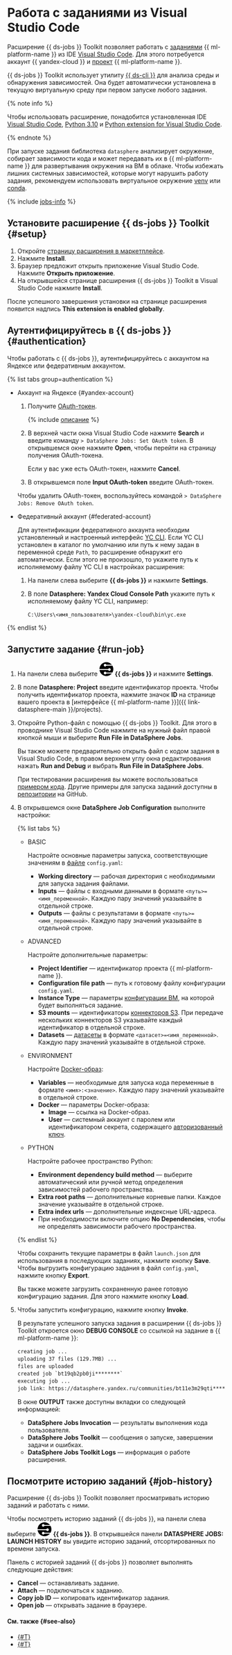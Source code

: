 # Работа с заданиями из Visual Studio Code

Расширение {{ ds-jobs }} Toolkit позволяет работать с [заданиями](../../concepts/jobs/index.md) {{ ml-platform-name }} из IDE [Visual Studio Code](https://code.visualstudio.com/). Для этого потребуется аккаунт {{ yandex-cloud }} и [проект](../../concepts/project.md) {{ ml-platform-name }}.

{{ ds-jobs }} Toolkit использует утилиту [{{ ds-cli }}](../../concepts/jobs/cli.md) для анализа среды и обнаружения зависимостей. Она будет автоматически установлена в текущую виртуальную среду при первом запуске любого задания.

{% note info %}

Чтобы использовать расширение, понадобится установленная IDE [Visual Studio Code](https://code.visualstudio.com/), [Python 3.10](https://www.python.org/downloads/release/python-3100/) и [Python extension for Visual Studio Code](https://marketplace.visualstudio.com/items?itemName=ms-python.python).

{% endnote %}

При запуске задания библиотека `datasphere` анализирует окружение, собирает зависимости кода и может передавать их в {{ ml-platform-name }} для развертывания окружения на ВМ в облаке. Чтобы избежать лишних системных зависимостей, которые могут нарушить работу задания, рекомендуем использовать виртуальное окружение [venv](https://docs.python.org/3/library/venv.html) или [conda](https://docs.conda.io/en/latest/#).

{% include [jobs-info](../../../_includes/datasphere/jobs-environment.md) %}

## Установите расширение {{ ds-jobs }} Toolkit {#setup}

1. Откройте [страницу расширения в маркетплейсе](https://marketplace.visualstudio.com/items?itemName=yandex-cloud.ds-toolkit-vscode).
1. Нажмите **Install**.
1. Браузер предложит открыть приложение Visual Studio Code. Нажмите **Открыть приложение**.
1. На открывшейся странице расширения {{ ds-jobs }} Toolkit в Visual Studio Code нажмите **Install**.

После успешного завершения установки на странице расширения появится надпись **This extension is enabled globally**.

## Аутентифицируйтесь в {{ ds-jobs }} {#authentication}

Чтобы работать с {{ ds-jobs }}, аутентифицируйтесь с аккаунтом на Яндексе или федеративным аккаунтом.

{% list tabs group=authentication %}

- Аккаунт на Яндексе {#yandex-account}

  1. Получите [OAuth-токен](../../../iam/concepts/authorization/oauth-token.md).
     
     {% include [описание](../../../_includes/oauth-token-lifetime.md) %}

  1. В верхней части окна Visual Studio Code нажмите **Search** и введите команду `> DataSphere Jobs: Set OAuth token`. В открывшемся окне нажмите **Open**, чтобы перейти на страницу получения OAuth-токена.

      Если у вас уже есть OAuth-токен, нажмите **Cancel**.
  1. В открывшемся поле **Input OAuth-token** введите OAuth-токен.

  Чтобы удалить OAuth-токен, воспользуйтесь командой `> DataSphere Jobs: Remove OAuth token`.

- Федеративный аккаунт {#federated-account}

  Для аутентификации федеративного аккаунта необходим установленный и настроенный интерфейс [YC CLI](../../../cli/quickstart.md). Если YC CLI установлен в каталог по умолчанию или путь к нему задан в переменной среде `Path`, то расширение обнаружит его автоматически. Если этого не произошло, то укажите путь к исполняемому файлу YC CLI в настройках расширения:

  1. На панели слева выберите **{{ ds-jobs }}** и нажмите **Settings**.
  1. В поле **Datasphere: Yandex Cloud Console Path** укажите путь к исполняемому файлу YC CLI, например:

      ```text
      C:\Users\<имя_пользователя>\yandex-cloud\bin\yc.exe
      ```

{% endlist %}

## Запустите задание {#run-job}

1. На панели слева выберите ![logo](../../../_assets/datasphere/ds-logo.svg) **{{ ds-jobs }}** и нажмите **Settings**.
1. В поле **Datasphere: Project** введите идентификатор проекта. Чтобы получить идентификатор проекта, нажмите значок **ID** на странице вашего проекта в [интерфейсе {{ ml-platform-name }}]({{ link-datasphere-main }}/projects).
1. Откройте Python-файл с помощью {{ ds-jobs }} Toolkit. Для этого в проводнике Visual Studio Code нажмите на нужный файл правой кнопкой мыши и выберите **Run File in DataSphere Jobs**.

    Вы также можете предварительно открыть файл с кодом задания в Visual Studio Code, в правом верхнем углу окна редактирования нажать **Run and Debug** и выбрать **Run File in DataSphere Jobs**.

    При тестировании расширения вы можете воспользоваться [примером кода](./work-with-jobs.md#example). Другие примеры для запуска заданий доступны в [репозитории](https://github.com/yandex-cloud-examples/yc-datasphere-jobs-examples) на GitHub.

1. В открывшемся окне **DataSphere Job Configuration** выполните настройки:

    {% list tabs %}

    - BASIC
  
      Настройте основные параметры запуска, соответствующие значениям в [файле](./work-with-jobs.md#create-job) `config.yaml`:

      * **Working directory** — рабочая директория с необходимыми для запуска задания файлами.
      * **Inputs** — файлы с входными данными в формате `<путь>=<имя_переменной>`. Каждую пару значений указывайте в отдельной строке.
      * **Outputs** — файлы с результатами в формате `<путь>=<имя_переменной>`. Каждую пару значений указывайте в отдельной строке.
  
    - ADVANCED
  
      Настройте дополнительные параметры:

      * **Project Identifier** — идентификатор проекта {{ ml-platform-name }}.
      * **Configuration file path** — путь к готовому файлу конфигурации `config.yaml`.
      * **Instance Type** — параметры [конфигурации ВМ](../../concepts/configurations.md), на которой будет выполняться задание.
      * **S3 mounts** — идентификаторы [коннекторов S3](../../concepts/s3-connector.md). При передаче нескольких коннекторов S3 указывайте каждый идентификатор в отдельной строке.
      * **Datasets** — [датасеты](../../concepts/dataset.md) в формате `<датасет>=<имя_переменной>`. Каждую пару значений указывайте в отдельной строке.
  
    - ENVIRONMENT
  
      Настройте [Docker-образ](../../concepts/docker.md):

      * **Variables** — необходимые для запуска кода переменные в формате `<имя>:<значение>`. Каждую пару значений указывайте в отдельной строке.
      * **Docker** — параметры Docker-образа:
          * **Image** — ссылка на Docker-образ.
          * **User** — системный аккаунт с паролем или идентификатором секрета, содержащего [авторизованный ключ](../../../iam/concepts/authorization/key.md).
  
    - PYTHON
  
      Настройте рабочее пространство Python:

      * **Environment dependency build method** — выберите автоматический или ручной метод определения зависимостей рабочего пространства.
      * **Extra root paths** — дополнительные корневые папки. Каждое значение указывайте в отдельной строке.
      * **Extra index urls** — дополнительные индексные URL-адреса.
      * При необходимости включите опцию **No Dependencies**, чтобы не определять зависимости рабочего пространства.

    {% endlist %}

    Чтобы сохранить текущие параметры в файл `launch.json` для использования в последующих заданиях, нажмите кнопку **Save**. Чтобы выгрузить конфигурацию задания в файл `config.yaml`, нажмите кнопку **Export**.

    Вы также можете загрузить сохраненную ранее готовую конфигурацию задания. Для этого нажмите кнопку **Load**.

1. Чтобы запустить конфигурацию, нажмите кнопку **Invoke**.

    В результате успешного запуска задания в расширении {{ ds-jobs }} Toolkit откроется окно **DEBUG CONSOLE** со ссылкой на задание в {{ ml-platform-name }}:

    ```txt
    creating job ...
    uploading 37 files (129.7MB) ...
    files are uploaded
    created job `bt19qb2pb0ji********`
    executing job ...
    job link: https://datasphere.yandex.ru/communities/bt11e3m29qti********/projects/bt1eq06id8kv********/job/bt19qb2pb0ji********
    ```

    В окне **OUTPUT** также доступны вкладки со следующей информацией:

    * **DataSphere Jobs Invocation** — результаты выполнения кода пользователя.
    * **DataSphere Jobs Toolkit** — сообщения о запуске, завершении задачи и ошибках.
    * **DataSphere Jobs Toolkit Logs** — информация о работе расширения.

## Посмотрите историю заданий {#job-history}

Расширение {{ ds-jobs }} Toolkit позволяет просматривать историю заданий и работать с ними.

Чтобы посмотреть историю заданий {{ ds-jobs }}, на панели слева выберите ![logo](../../../_assets/datasphere/ds-logo.svg) **{{ ds-jobs }}**. В открывшейся панели **DATASPHERE JOBS: LAUNCH HISTORY** вы увидите историю заданий, отсортированных по времени запуска.

Панель с историей заданий {{ ds-jobs }} позволяет выполнять следующие действия:

* **Cancel** — останавливать задание.
* **Attach** — подключаться к заданию.
* **Copy job ID** — копировать идентификатор задания.
* **Open job** — открывать задание в браузере.

#### См. также {#see-also}

* [{#T}](../../concepts/jobs/index.md)
* [{#T}](./work-with-jobs.md)